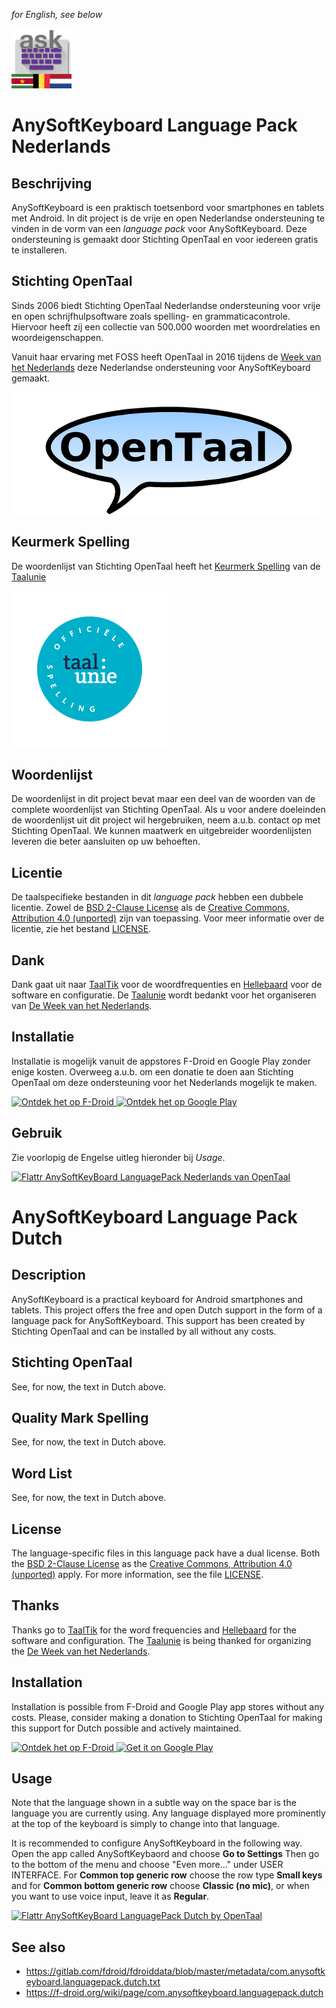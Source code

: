 _for English, see below_


![logo Language Pack Dutch](src/main/res/drawable-xhdpi/app_icon.png?raw=true)


AnySoftKeyboard Language Pack Nederlands
========================================


Beschrijving
------------

AnySoftKeyboard is een praktisch toetsenbord voor smartphones en tablets met
Android. In dit project is de vrije en open Nederlandse ondersteuning te vinden
in de vorm van een _language pack_ voor AnySoftKeyboard. Deze ondersteuning is
gemaakt door Stichting OpenTaal en voor iedereen gratis te installeren.


Stichting OpenTaal
------------------

Sinds 2006 biedt Stichting OpenTaal Nederlandse ondersteuning voor vrije en open
schrijfhulpsoftware zoals spelling- en grammaticacontrole. Hiervoor heeft zij
een collectie van 500.000 woorden met woordrelaties en woordeigenschappen.

Vanuit haar ervaring met FOSS heeft OpenTaal in 2016 tijdens de
[Week van het Nederlands](http://weekvanhetnederlands.org/activiteiten/opensource-nederlands-toetsenbord-voor-android)
deze Nederlandse ondersteuning voor AnySoftKeyboard gemaakt.

![logo Stichting OpenTaal](opentaal.png?raw=true)


Keurmerk Spelling
-----------------

De woordenlijst van Stichting OpenTaal heeft het [Keurmerk Spelling](http://taalunieversum.org/inhoud/spelling-meer-hulpmiddelen/keurmerk)
van de [Taalunie](http://taalunie.org)

![logo Keurmerk Spelling](keurmerk.png?raw=true)


Woordenlijst
------------

De woordenlijst in dit project bevat maar een deel van de woorden van de
complete woordenlijst van Stichting OpenTaal. Als u voor andere doeleinden de
woordenlijst uit dit project wil hergebruiken, neem a.u.b. contact op met
Stichting OpenTaal. We kunnen maatwerk en uitgebreider woordenlijsten leveren
die beter aansluiten op uw behoeften.


Licentie
--------

De taalspecifieke bestanden in dit _language pack_ hebben een dubbele
licentie. Zowel de
[BSD 2-Clause License](http//opensource.org/licenses/bsd-license.php)
als de
[Creative Commons, Attribution 4.0 (unported)](https://creativecommons.org/licenses/by/4.0/deed.en)
zijn van toepassing. Voor meer informatie over de licentie, zie het bestand
[LICENSE](LICENSE).


Dank
----

Dank gaat uit naar [TaalTik](http://taaltik.nl) voor de woordfrequenties en
[Hellebaard](http://hellebaard.nl) voor de software en configuratie. De
[Taalunie](http://taalunie.org) wordt bedankt voor het organiseren van
[De Week van het Nederlands](http://weekvanhetnederlands.org).


Installatie
-----------

Installatie is mogelijk vanuit de appstores F-Droid en Google Play zonder enige
kosten. Overweeg a.u.b. om een donatie te doen aan Stichting OpenTaal om deze
ondersteuning voor het Nederlands mogelijk te maken.

<a href="https://f-droid.org/packages/com.anysoftkeyboard.languagepack.dutch">
    <!--img src="https://f-droid.org/badge/get-it-on-nl.png"
         alt="Ontdek het op F-Droid" height="80"-->
    <img src="https://gitlab.com/fdroid/artwork/raw/master/badge/get-it-on-nl.png"
         alt="Ontdek het op F-Droid" height="80">
</a>

<a href="https://play.google.com/store/apps/details?id=com.anysoftkeyboard.languagepack.dutch">
    <img src="https://play.google.com/intl/en_us/badges/images/generic/nl_badge_web_generic.png"
         alt="Ontdek het op Google Play" height="80">
</a>


Gebruik
-------

Zie voorlopig de Engelse uitleg hieronder bij _Usage_.

[![Flattr AnySoftKeyBoard LanguagePack Nederlands van OpenTaal](http://api.flattr.com/button/flattr-badge-large.png)](https://flattr.com/submit/auto?user_id=OpenTaal&url=https://github.com/OpenTaal/LanguagePack&title=LanguagePack&language=nl&tags=github&category=software)


AnySoftKeyboard Language Pack Dutch
===================================


Description
-----------

AnySoftKeyboard is a practical keyboard for Android smartphones and tablets.
This project offers the free and open Dutch support in the form of a language
pack for AnySoftKeyboard. This support has been created by Stichting OpenTaal
and can be installed by all without any costs.


Stichting OpenTaal
------------------

See, for now, the text in Dutch above.


Quality Mark Spelling
---------------------

See, for now, the text in Dutch above.


Word List
---------

See, for now, the text in Dutch above.


License
-------

The language-specific files in this language pack have a dual license. Both the
[BSD 2-Clause License](http//opensource.org/licenses/bsd-license.php)
as the
[Creative Commons, Attribution 4.0 (unported)](https://creativecommons.org/licenses/by/4.0/deed.en)
apply. For more information, see the file [LICENSE](LICENSE).


Thanks
------

Thanks go to [TaalTik](http://taaltik.nl) for the word frequencies and
[Hellebaard](http://hellebaard.nl) for the software and configuration. The
[Taalunie](http://taalunie.org) is being thanked for organizing the
[De Week van het Nederlands](http://weekvanhetnederlands.org).


Installation
------------

Installation is possible from F-Droid and Google Play app stores without any
costs. Please, consider making a donation to Stichting OpenTaal for making this
support for Dutch possible and actively maintained.

<a href="https://f-droid.org/packages/com.anysoftkeyboard.languagepack.dutch">
    <!--img src="https://f-droid.org/badge/get-it-on.png"
         alt="Get it on F-Droid" height="80"-->
    <img src="https://gitlab.com/fdroid/artwork/raw/master/badge/get-it-on.png"
         alt="Ontdek het op F-Droid" height="80">
</a>

<a href="https://play.google.com/store/apps/details?id=com.anysoftkeyboard.languagepack.dutch">
    <img src="https://play.google.com/intl/en_us/badges/images/generic/en_badge_web_generic.png"
         alt="Get it on Google Play" height="80">
</a>


Usage
-----

Note that the language shown in a subtle way on the space bar is the language
you are currently using. Any language displayed more prominently at the top of
the keyboard is simply to change into that language.

It is recommended to configure AnySoftKeyboard in the following
way. Open the app called AnySoftKeybaord and choose __Go to Settings__ Then go
to the bottom of the menu and choose "Even more…" under USER INTERFACE. For
**Common top generic row** choose the row type **Small keys** and for
**Common bottom generic row** choose **Classic (no mic)**, or when you want to
use voice input, leave it as **Regular**.

[![Flattr AnySoftKeyBoard LanguagePack Dutch by OpenTaal](http://api.flattr.com/button/flattr-badge-large.png)](https://flattr.com/submit/auto?user_id=OpenTaal&url=https://github.com/OpenTaal/LanguagePack&title=LanguagePack&language=en&tags=github&category=software)


See also
--------

* https://gitlab.com/fdroid/fdroiddata/blob/master/metadata/com.anysoftkeyboard.languagepack.dutch.txt
* https://f-droid.org/wiki/page/com.anysoftkeyboard.languagepack.dutch
